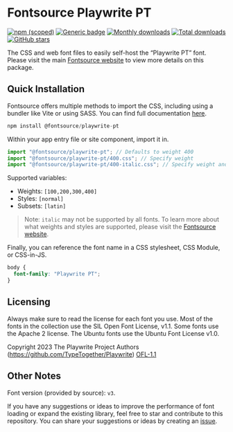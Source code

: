 # Fontsource Playwrite PT

[![npm (scoped)](https://img.shields.io/npm/v/@fontsource/playwrite-pt?color=brightgreen)](https://www.npmjs.com/package/@fontsource/playwrite-pt) [![Generic badge](https://img.shields.io/badge/fontsource-passing-brightgreen)](https://github.com/fontsource/fontsource) [![Monthly downloads](https://badgen.net/npm/dm/@fontsource/playwrite-pt)](https://github.com/fontsource/fontsource) [![Total downloads](https://badgen.net/npm/dt/@fontsource/playwrite-pt)](https://github.com/fontsource/fontsource) [![GitHub stars](https://img.shields.io/github/stars/fontsource/fontsource.svg?style=social&label=Star)](https://github.com/fontsource/fontsource/stargazers)

The CSS and web font files to easily self-host the “Playwrite PT” font. Please visit the main [Fontsource website](https://fontsource.org/fonts/playwrite-pt) to view more details on this package.

## Quick Installation

Fontsource offers multiple methods to import the CSS, including using a bundler like Vite or using SASS. You can find full documentation [here](https://fontsource.org/docs/getting-started/introduction).

```javascript
npm install @fontsource/playwrite-pt
```

Within your app entry file or site component, import it in.

```javascript
import "@fontsource/playwrite-pt"; // Defaults to weight 400
import "@fontsource/playwrite-pt/400.css"; // Specify weight
import "@fontsource/playwrite-pt/400-italic.css"; // Specify weight and style
```

Supported variables:
- Weights: `[100,200,300,400]`
- Styles: `[normal]`
- Subsets: `[latin]`

> Note: `italic` may not be supported by all fonts. To learn more about what weights and styles are supported, please visit the [Fontsource website](https://fontsource.org/fonts/playwrite-pt).

Finally, you can reference the font name in a CSS stylesheet, CSS Module, or CSS-in-JS.

```css
body {
  font-family: "Playwrite PT";
}
```

## Licensing
Always make sure to read the license for each font you use. Most of the fonts in the collection use the SIL Open Font License, v1.1. Some fonts use the Apache 2 license. The Ubuntu fonts use the Ubuntu Font License v1.0.

Copyright 2023 The Playwrite Project Authors (https://github.com/TypeTogether/Playwrite)
[OFL-1.1](http://scripts.sil.org/OFL)

## Other Notes
Font version (provided by source): `v3`.

If you have any suggestions or ideas to improve the performance of font loading or expand the existing library, feel free to star and contribute to this repository. You can share your suggestions or ideas by creating an [issue](https://github.com/fontsource/fontsource/issues).
